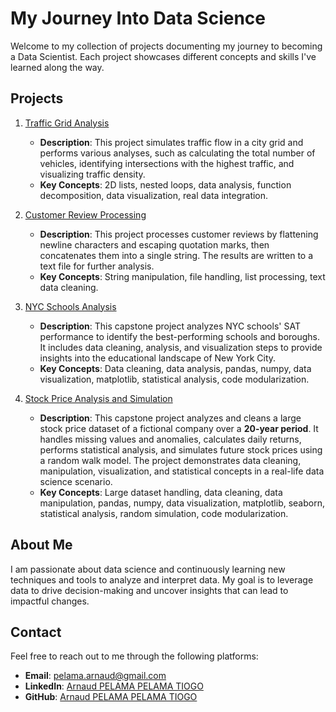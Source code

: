 # My Journey Into Data Science

Welcome to my collection of projects documenting my journey to becoming a Data Scientist. Each project showcases different concepts and skills I've learned along the way.

## Projects

1. [Traffic Grid Analysis](./01_Traffic_Grid_Analysis)
   - **Description**: This project simulates traffic flow in a city grid and performs various analyses, such as calculating the total number of vehicles, identifying intersections with the highest traffic, and visualizing traffic density.
   - **Key Concepts**: 2D lists, nested loops, data analysis, function decomposition, data visualization, real data integration.

2. [Customer Review Processing](./02_Customer_Review_Processing)
   - **Description**: This project processes customer reviews by flattening newline characters and escaping quotation marks, then concatenates them into a single string. The results are written to a text file for further analysis.
   - **Key Concepts**: String manipulation, file handling, list processing, text data cleaning.

3. [NYC Schools Analysis](./03_NYC_Schools_Analysis)
   - **Description**: This capstone project analyzes NYC schools' SAT performance to identify the best-performing schools and boroughs. It includes data cleaning, analysis, and visualization steps to provide insights into the educational landscape of New York City.
   - **Key Concepts**: Data cleaning, data analysis, pandas, numpy, data visualization, matplotlib, statistical analysis, code modularization.

4. [Stock Price Analysis and Simulation](./04_Stock_Price_Analysis)
   - **Description**: This capstone project analyzes and cleans a large stock price dataset of a fictional company over a **20-year period**. It handles missing values and anomalies, calculates daily returns, performs statistical analysis, and simulates future stock prices using a random walk model. The project demonstrates data cleaning, manipulation, visualization, and statistical concepts in a real-life data science scenario.
   - **Key Concepts**: Large dataset handling, data cleaning, data manipulation, pandas, numpy, data visualization, matplotlib, seaborn, statistical analysis, random simulation, code modularization.

<!-- Add future projects here -->

## About Me

I am passionate about data science and continuously learning new techniques and tools to analyze and interpret data. My goal is to leverage data to drive decision-making and uncover insights that can lead to impactful changes.

## Contact

Feel free to reach out to me through the following platforms:

- **Email**: [pelama.arnaud@gmail.com](mailto:pelama.arnaud@gmail.com)
- **LinkedIn**: [Arnaud PELAMA PELAMA TIOGO](https://www.linkedin.com/in/arnaud-pelama-pelama-tiogo/)
- **GitHub**: [Arnaud PELAMA PELAMA TIOGO](https://github.com/arnaud2911)
